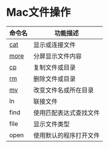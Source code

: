 # Mac文件操作

| 命令名 | 功能描述 |
| - | - |
| [cat](Mac文件操作/cat.md) | 显示或连接文件 |
| [more](Mac文件操作/more.md) | 分屏显示文件内容 |
| [cp](Mac文件操作/cp.md) | 复制文件或目录 |
| [rm](Mac文件操作/rm.md) | 删除文件或目录 |
| [mv](Mac文件操作/mv.md) | 改变文件名或所在目录 |
| ln | 联接文件 |
| find | 使用匹配表达式查找文件 |
| file | 显示文件类型 |
| open | 使用默认的程序打开文件 |